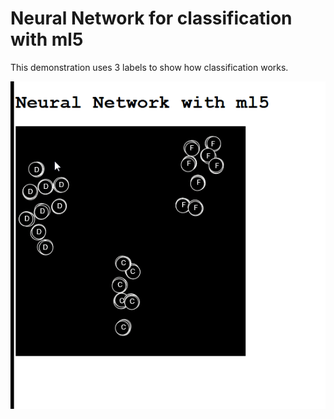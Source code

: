 # Neural Network for classification with ml5

This demonstration uses 3 labels to show how classification works.

![](metronome.gif)